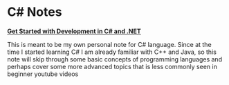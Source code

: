 # C# Notes

[__Get Started with Development in C# and .NET__](https://docs.microsoft.com/en-us/dotnet/core/tutorials/with-visual-studio-code)

This is meant to be my own personal note for C# language. Since at the time I started learning C# I am already familiar with C++ and Java, so this note will skip through some basic concepts of programming languages and perhaps cover some more advanced topics that is less commonly seen in beginner youtube videos